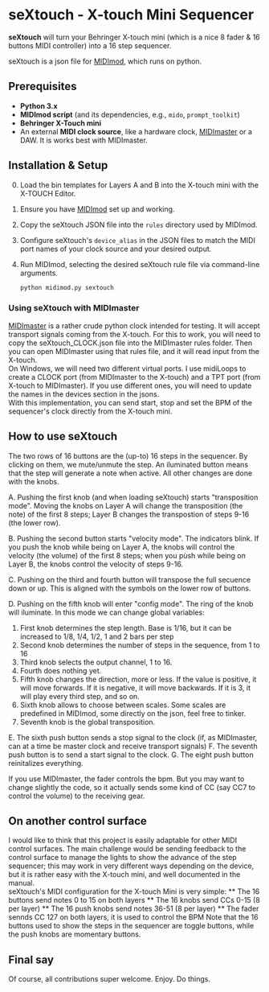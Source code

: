 # seXtouch - X-touch Mini Sequencer

**seXtouch** will turn your Behringer X-touch mini (which is a nice 8 fader & 16 buttons MIDI controller) into a 16 step sequencer. 

seXtouch is a json file for [MIDImod](https://github.com/kdgdkd/MIDImod), which runs on python. 




## Prerequisites

*   **Python 3.x**
*   **MIDImod script** (and its dependencies, e.g., `mido`, `prompt_toolkit`)
*   **Behringer X-Touch mini**
*   An external **MIDI clock source**, like a hardware clock, [MIDImaster](https://github.com/kdgdkd/MIDImaster)  or a DAW. It is works best with MIDImaster.
   

## Installation & Setup

0.  Load the bin templates for Layers A and B into the X-touch mini with the X-TOUCH Editor.
1.  Ensure you have [MIDImod](https://github.com/kdgdkd/MIDImod) set up and working.
2.  Copy the seXtouch JSON file into the `rules` directory used by MIDImod.
3.  Configure seXtouch's `device_alias` in the JSON files to match the MIDI port names of your clock source and your desired output. 
4.  Run MIDImod, selecting the desired seXtouch rule file via command-line arguments.

    ```bash
    python midimod.py sextouch
    ```
### Using seXtouch with MIDImaster

[MIDImaster](https://github.com/kdgdkd/MIDImaster)  is a rather crude python clock intended for testing. It will accept transport signals coming from the X-touch. For this to work, you will need to copy the seXtouch_CLOCK.json file into the MIDImaster rules folder. Then you can open MIDImaster using that rules file, and it will read input from the X-touch.  
On Windows, we will need two different virtual ports. I use midiLoops to create a CLOCK port (from MIDImaster to the X-touch) and a TPT port (from X-touch to MIDImaster). If you use different ones, you will need to update the names in the devices section in the jsons.   
With this implementation, you can send start, stop and set the BPM of the sequencer's clock directly from the X-touch mini.


## How to use seXtouch
The two rows of 16 buttons are the (up-to) 16 steps in the sequencer. By clicking on them, we mute/unmute the step. An iluminated button means that the step will generate a note when active. 
All other changes are done with the knobs. 


A. Pushing the first knob (and when loading seXtouch) starts "transposition mode". Moving the knobs on Layer A will change the transposition (the note) of the first 8 steps; Layer B changes the transpostion of steps 9-16 (the lower row).

B. Pushing the second button starts "velocity mode". The indicators blink. If you push the knob while being on Layer A, the knobs will control the velocity (the volume) of the first 8 steps; when you pùsh while being on Layer B, the knobs control the velocity of steps 9-16.

C. Pushing on the third and fourth button will transpose the full secuence down or up. This is aligned with the symbols on the lower row of buttons.

D. Pushing on the fifth knob will enter "config mode". The ring of the knob will iluminate. In this mode we can change global variables:  
1. First knob determines the step length. Base is 1/16, but it can be increased to 1/8, 1/4, 1/2, 1 and 2 bars per step  
2. Second knob determines the number of steps in the sequence, from 1 to 16  
3. Third knob selects the output channel, 1 to 16.  
4. Fourth does nothing yet.  
5. Fifth knob changes the direction, more or less. If the value is positive, it will move forwards. If it is negative, it will move backwards. If it is 3, it will play every third step, and so on.  
6. Sixth knob allows to choose between scales. Some scales are predefined in MIDImod, some directly on the json, feel free to tinker.  
7. Seventh knob is the global transposition.

E. The sixth push button sends a stop signal to the clock (if, as MIDImaster, can at a time be master clock and receive transport signals)
F. The seventh push button is to send a start signal to the clock.
G. The eight push button reinitalizes everything.

If you use MIDImaster, the fader controls the bpm. But you may want to change slightly the code, so it actually sends some kind of CC (say CC7 to control the volume) to the receiving gear.

## On another control surface
I would like to think that this project is easily adaptable for other MIDI control surfaces. The main challenge would be sending feedback to the control surface to manage the lights to show the advance of the step sequencer; this may work in very different ways depending on the device, but it is rather easy with the X-touch mini, and well documented in the manual.   
seXtouch's MIDI configuration for the X-touch Mini is very simple:
** The 16 buttons send notes 0 to 15 on both layers
** The 16 knobs send CCs 0-15 (8 per layer)
** The 16 push knobs send notes 36-51 (8 per layer)
** The fader sennds CC 127 on both layers, it is used to control the BPM
Note that the 16 buttons used to show the steps in the sequencer are toggle buttons, while the push knobs are momentary buttons. 

## Final say
Of course, all contributions super welcome. Enjoy. Do things.


